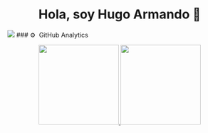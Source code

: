 <div align="center">
<h1 align="center">Hola, soy Hugo Armando 👋</h1>
</div>
<img src="https://pbs.twimg.com/media/FtsmAiAWcAE7uhI?format=png&name=small">
### ⚙️ &nbsp;GitHub Analytics

<p align="center">
<a href="https://github.com/Lechuguita015">
  <img height="180em" src="https://github-readme-stats-eight-theta.vercel.app/api?username=Lechuguita015&show_icons=true&theme=algolia&include_all_commits=true&count_private=true"/>
  <img height="180em" src="https://github-readme-stats-eight-theta.vercel.app/api/top-langs/?username=Lechuguita015&layout=compact&langs_count=8&theme=algolia"/>
</a>
</p>
